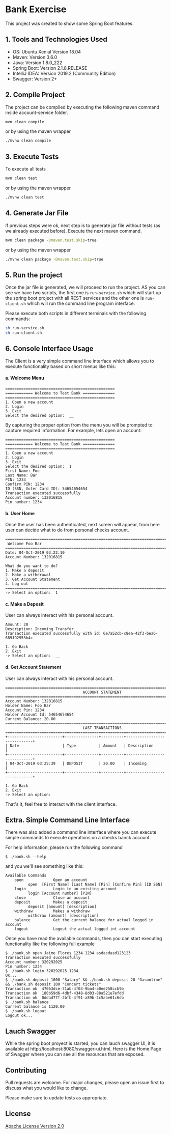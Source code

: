 # Bank Exercise

This project was created to show some Spring Boot features.

## 1. Tools and Technologies Used

- OS: Ubuntu Xenial Version 18.04 
- Maven: Version 3.6.0
- Java: Version 1.8.0_222
- Spring Boot: Version 2.1.8.RELEASE
- IntelliJ IDEA: Version 2019.2 (Community Edition)
- Swagger: Version 2+

## 2. Compile Project

The project can be compiled by executing the following maven command inside account-service folder.

```bash
mvn clean compile

```
or by using the maven wrapper
```bash
./mvnw clean compile
```

## 3. Execute Tests
To execute all tests 

```bash
mvn clean test
```
or by using the maven wrapper
```bash
./mvnw clean test
```
## 4. Generate Jar File

If previous steps were ok, next step is to generate jar file without tests (as we already executed before). Execute the next maven command.

```bash
mvn clean package -Dmaven.test.skip=true
```
or by using the maven wrapper
```bash
./mvnw clean package -Dmaven.test.skip=true

```
## 5. Run the project
Once the jar file is generated, we will proceed to run the project.  AS you can see we have two scripts, the first one is `run-service.sh` which will start up the spring boot project with all REST services and the other one is `run-client.sh` which will run the command line program interface.

Please execute both scripts in different terminals with the following commands:
```bash
sh run-service.sh
sh run-client.sh
```
## 6. Console Interface Usage
The Client is a very simple command line interface which allows you to execute functionality based on short menus like this: 

#### a. Welcome Menu
```
================================================
============ Welcome to Test Bank ==============
================================================
1. Open a new account
2. Login
3. Exit
Select the desired option:  __
```
By capturing the proper option from the menu you will be prompted to capture required information. For example, lets open an account:
```
================================================
============ Welcome to Test Bank ==============
================================================
1. Open a new account
2. Login
3. Exit
Select the desired option:  1
First Name: Foo
Last Name: Bar
PIN: 1234
Confirm PIN: 1234
ID (SSN, Voter Card ID): 54654654654
Transaction executed successfully
Account number: 132016815
Pin number: 1234
```
#### b. User Home
Once the user has been authenticated, next screen will appear, from here user can decide what to do from personal checks account.
```
===================================================================================
 Welcome Foo Bar
===================================================================================
Date: 04-Oct-2019 03:22:10
Account Number: 132016815

What do you want to do?
1. Make a deposit
2. Make a withdrawal
3. Get Account Statement
4. Log out
===================================================================================
-> Select an option:  1
```
#### c. Make a Deposit
User can always interact with his personal account. 
```
Amount: 20
Description: Incoming Transfer
Transaction executed successfully with id: 6e7a52cb-c8ea-42f3-bea6-689192953b4c

1. Go Back
2. Exit
-> Select an option:  __
```
#### d. Get Account Statement
User can always interact with his personal account. 
```
===================================================================================
                                  ACCOUNT STATEMENT                                  
===================================================================================
Account Number: 132016815
Holder Name: Foo Bar
Account Pin: 1234
Holder Account Id: 54654654654
Current Balance: 20.00
===================================================================================
                                  LAST TRANSACTIONS                                
===================================================================================
+------------------------+---------------+----------+-----------------------------+
| Date                   | Type          | Amount   | Description                 |
+------------------------+---------------+----------+-----------------------------+
| 04-Oct-2019 03:25:39   | DEPOSIT       | 20.00    | Incoming                    |
+------------------------+---------------+----------+-----------------------------+

1. Go Back
2. Exit
-> Select an option:  
```
That's it, feel free to interact with the client interface.

## Extra. Simple Command Line Interface
There was also added a command line interface where you can execute simple commands to execute operations on a checks banck account.

For help information, please run the following command
```
$ ./bank.sh --help
```
and you we'll see something like this:
```
Available Commands
    open             Open an account
          open  [First Name] [Last Name] [Pin] [Confirm Pin] [ID SSN]   
    login            Login to an existing account
          login [Account number] [PIN] 
    close            Close an account
    deposit          Makes a deposit
          deposit [amount] [description] 
    withdraw         Makes a withdraw
          withdraw [amount] [description] 
    balance          Get the current balance for actual logged in account
    logout           Logout the actual logged int account
```
Once you have read the available commands, then you can start executing functionality like the following full example
```
$ ./bank.sh open Jaime Flores 1234 1234 asdasdasd123123
Transaction executed successfully
Account number: 320292025
Pin number: 1234
$ ./bank.sh login 320292025 1234
OK...
$ ./bank.sh deposit 1000 "Salary" && ./bank.sh deposit 20 "Gasonline" && ./bank.sh deposit 100 "Concert tickets"
Transaction ok  47063dce-71ab-4f03-9ba4-a0ee258ccb9b
Transaction ok  180b59d6-4dbf-4348-8d03-88a521e7efdd
Transaction ok  0ddad77f-2bfb-4f91-a89b-2c5abe61c6db
$ ./bank.sh balance
Current balance is 1120.00
$ ./bank.sh logout
Logout ok...
```

## Lauch Swagger
While the spring boot proyect is started, you can lauch swagger UI, it is available at http://localhost:8080/swagger-ui.html. Here is the Home Page of Swagger where you can see all the resources that are exposed.

## Contributing
Pull requests are welcome. For major changes, please open an issue first to discuss what you would like to change.

Please make sure to update tests as appropriate.

## License
[Apache License Version 2.0](http://www.apache.org/licenses/)
